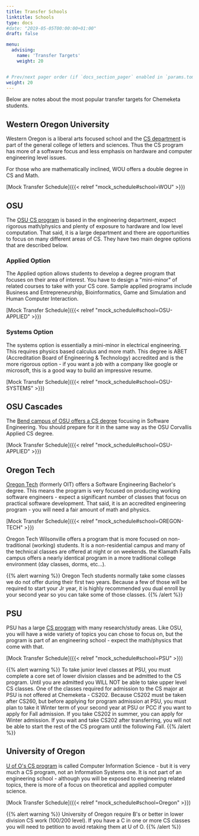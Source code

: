 ```yaml
---
title: Transfer Schools
linktitle: Schools
type: docs
#date: "2019-05-05T00:00:00+01:00"
draft: false

menu:
  advising:
    name: 'Transfer Targets'
    weight: 20


# Prev/next pager order (if `docs_section_pager` enabled in `params.toml`)
weight: 20
---
```


Below are notes about the most popular transfer targets for Chemeketa students.
 
## Western Oregon University
Western Oregon is a liberal arts focused school and the [CS department](https://wou.edu/cs/) is part of the general college of letters and sciences. Thus the CS program has more of a software focus and less emphasis on hardware and computer engineering level issues.

For those who are mathematically inclined, WOU offers a double degree in CS and Math.

[Mock Transfer Schedule]({{< relref  "mock_schedule#school=WOU" >}})


## OSU
The [OSU CS program](https://eecs.oregonstate.edu/future-students/undergraduates/computer-science) is based in the engineering department, expect rigorous math/physics and plenty of exposure to hardware and low level computation. That said, it is a large department and there are opportunities to focus on many different areas of CS. They have two main degree options that are described below.

### Applied Option
The Applied option allows students to develop a degree program that focuses on their area of interest. You have to design a "mini-minor" of related courses to take with your CS core. Sample applied programs include Business and Entrepreneurship, Bioinformatics, Game and Simulation and Human Computer Interaction.

[Mock Transfer Schedule]({{< relref  "mock_schedule#school=OSU-APPLIED" >}})

### Systems Option
The systems option is essentially a mini-minor in electrical engineering. This requires physics based calculus and more math. This degree is ABET (Accreditation Board of Engineering & Technology) accredited and is the more rigorous option - if you want a job with a company like google or microsoft, this is a good way to build an impressive resume.

[Mock Transfer Schedule]({{< relref  "mock_schedule#school=OSU-SYSTEMS" >}})


## OSU Cascades
The [Bend campus of OSU offers a CS degree](https://osucascades.edu/academics/computer-science) focusing in Software Engineering. You should prepare for it in the same way as the OSU Corvallis Applied CS degree.

[Mock Transfer Schedule]({{< relref  "mock_schedule#school=OSU-APPLIED" >}})


## Oregon Tech
[Oregon Tech](https://www.oit.edu/academics/degrees/software-engineering-technology) (formerly OIT) offers a Software Engineering Bachelor's degree. This means the program is very focused on producing working software engineers - expect a significant number of classes that focus on practical software development. That said, it is an accredited engineering program - you will need a fair amount of math and physics.

[Mock Transfer Schedule]({{< relref  "mock_schedule#school=OREGON-TECH" >}})

Oregon Tech Wilsonville offers a program that is more focused on non-traditional (working) students. It is a non-residential campus and many of the technical classes are offered at night or on weekends. the Klamath Falls campus offers a nearly identical program in a more traditional college environment (day classes, dorms, etc...).


{{% alert warning %}}
Oregon Tech students normally take some classes we do not offer during their first two years. Because a few of those will be required to start your Jr year, it is highly recommended you dual enroll by your second year so you can take some of those classes.
{{% /alert %}}


## PSU
PSU has a large [CS program](https://www.pdx.edu/computer-science/bachelor-of-science-program) with many research/study areas. Like OSU, you will have a wide variety of topics you can chose to focus on, but the program is part of an engineering school - expect the math/physics that come with that.

[Mock Transfer Schedule]({{< relref  "mock_schedule#school=PSU" >}})

{{% alert warning %}}
To take junior level classes at PSU, you must complete a core set of lower division classes and be admitted to the CS program. Until you are admitted you WILL NOT be able to take upper level CS classes. 
One of the classes required for admission to the CS major at PSU is not offered at Chemeketa - CS202. Because CS202 must be taken after CS260, but before applying for program admission at PSU, you must plan to take it Winter term of your second year at PSU or PCC if you want to apply for Fall admission. If you take CS202 in summer, you can apply for Winter admission. If you wait and take CS202 after transferring, you will not be able to start the rest of the CS program until the following Fall.
{{% /alert %}}

## University of Oregon
[U of O's CS program](https://cs.uoregon.edu/prospective-students) is called Computer Information Science - but it is very much a CS program, not an Information Systems one. It is not part of an engineering school - although you will be exposed to engineering related topics, there is more of a focus on theoretical and applied computer science.

[Mock Transfer Schedule]({{< relref  "mock_schedule#school=Oregon" >}})

{{% alert warning %}}
University of Oregon require B's or better in lower division CS work (100/200 level). If you have a C in one or more CS classes you will need to petition to avoid retaking them at U of O.
{{% /alert %}}